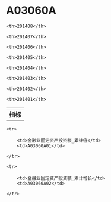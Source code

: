A03060A
======


<table>

<tr>
    <th>指标</th>
    
    <th>201408</th>
    
    <th>201407</th>
    
    <th>201406</th>
    
    <th>201405</th>
    
    <th>201404</th>
    
    <th>201403</th>
    
    <th>201402</th>
    
    <th>201401</th>
    
</tr>



</table>

<table>
    
    <tr>

        <td>金融业固定资产投资额_累计值</td>
        <td>A03060A01</td>

    </tr>
    
    <tr>

        <td>金融业固定资产投资额_累计增长</td>
        <td>A03060A02</td>

    </tr>
    
</table>